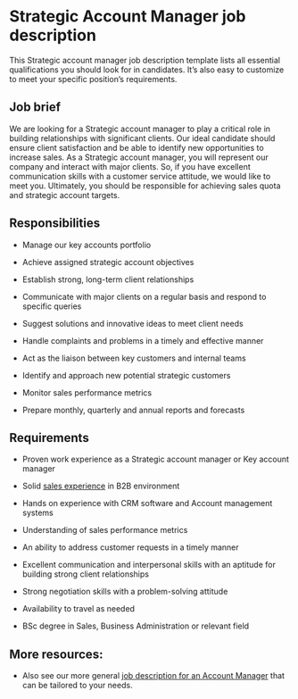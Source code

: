 # Strategic Account Manager job description
This Strategic account manager job description template lists all essential qualifications you should look for in candidates. It’s also easy to customize to meet your specific position’s requirements.



## Job brief

We are looking for a Strategic account manager to play a critical role in building relationships with significant clients. Our ideal candidate should ensure client satisfaction and be able to identify new opportunities to increase sales.
As a Strategic account manager, you will represent our company and interact with major clients. So, if you have excellent communication skills with a customer service attitude, we would like to meet you.
Ultimately, you should be responsible for achieving sales quota and strategic account targets.


## Responsibilities

* Manage our key accounts portfolio

* Achieve assigned strategic account objectives

* Establish strong, long-term client relationships

* Communicate with major clients on a regular basis and respond to specific queries

* Suggest solutions and innovative ideas to meet client needs

* Handle complaints and problems in a timely and effective manner

* Act as the liaison between key customers and internal teams

* Identify and approach new potential strategic customers

* Monitor sales performance metrics

* Prepare monthly, quarterly and annual reports and forecasts


## Requirements

* Proven work experience as a Strategic account manager or Key account manager

* Solid <a href="https://resources.workable.com/strategic-account-manager-interview-questions">sales experience</a> in B2B environment

* Hands on experience with CRM software and Account management systems

* Understanding of sales performance metrics

* An ability to address customer requests in a timely manner

* Excellent communication and interpersonal skills with an aptitude for building strong client relationships

* Strong negotiation skills with a problem-solving attitude

* Availability to travel as needed

* BSc degree in Sales, Business Administration or relevant field

## More resources:
* Also see our more general <a href="https://resources.workable.com/account-manager-job-description">job description for an Account Manager</a> that can be tailored to your needs.
